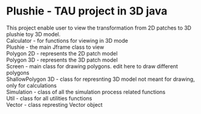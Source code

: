 # Plushie - TAU project in 3D java
This project enable user to view the transformation from 2D patches to 3D plushie toy 3D model.  
Calculator - for functions for viewing in 3D mode  
Plushie - the main Jframe class to view  
Polygon 2D - represents the 2D patch model  
Polygon 3D - represents the 3D patch model  
Screen - main class for drawing polygons. edit here to draw different polygons  
ShallowPolygon 3D - class for represnting 3D model not meant for drawing, only for calculations  
Simulation - class of all the simulation process related functions  
Util - class for all utilities functions  
Vector - class represting Vector object  
